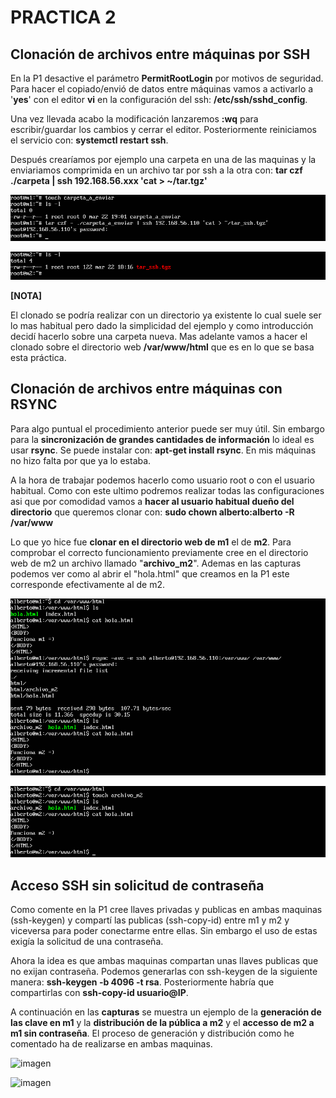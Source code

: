 # PRACTICA 2

## Clonación de archivos entre máquinas por SSH
En la P1 desactive el parámetro **PermitRootLogin** por motivos de seguridad. Para hacer el copiado/envió de datos entre máquinas vamos a activarlo a '**yes**' con el editor **vi** en la configuración del ssh: **/etc/ssh/sshd_config**. 

Una vez llevada acabo la modificación lanzaremos **:wq** para escribir/guardar los cambios y cerrar el editor. Posteriormente reiniciamos el servicio con: **systemctl restart ssh**.

Después crearíamos por ejemplo una carpeta en una de las maquinas y la enviariamos comprimida en un archivo tar por ssh a la otra con: **tar czf ./carpeta | ssh 192.168.56.xxx 'cat > ~/tar.tgz'**

![imagen](https://github.com/Alberto93GV/SWAP/blob/master/Practica2/envio_ssh_m1.png)

![imagen](https://github.com/Alberto93GV/SWAP/blob/master/Practica2/envio_ssh_m2.png)

**[NOTA]**

El clonado se podría realizar con un directorio ya existente lo cual suele ser lo mas habitual pero dado la simplicidad del ejemplo y como introducción decidí hacerlo sobre una carpeta nueva. Mas adelante vamos a hacer el clonado sobre el directorio web **/var/www/html** que es en lo que se basa esta práctica.

## Clonación de archivos entre máquinas con RSYNC
Para algo puntual el procedimiento anterior puede ser muy útil. Sin embargo para la **sincronización de grandes cantidades de información** lo ideal es usar **rsync**. Se puede instalar con: **apt-get install rsync**. En mis máquinas no hizo falta por que ya lo estaba.

A la hora de trabajar podemos hacerlo como usuario root o con el usuario habitual. Como con este ultimo podremos realizar todas las configuraciones asi que por comodidad vamos a **hacer al usuario habitual dueño del directorio** que queremos clonar con: **sudo chown alberto:alberto -R /var/www**

Lo que yo hice fue **clonar en el directorio web de m1** el de **m2**. Para comprobar el correcto funcionamiento previamente cree en el directorio web de m2 un archivo llamado "**archivo_m2**". Ademas en las capturas podemos ver como al abrir el "hola.html" que creamos en la P1 este corresponde efectivamente al de m2.

![imagen](https://github.com/Alberto93GV/SWAP/blob/master/Practica2/rsync_m1.png)

![imagen](https://github.com/Alberto93GV/SWAP/blob/master/Practica2/rsync_m2.png)

## Acceso SSH sin solicitud de contraseña
Como comente en la P1 cree llaves privadas y publicas en ambas maquinas (ssh-keygen) y compartí las publicas (ssh-copy-id) entre m1 y m2 y viceversa para poder conectarme entre ellas. Sin embargo el uso de estas exigía la solicitud de una contraseña.

Ahora la idea es que ambas maquinas compartan unas llaves publicas que no exijan contraseña. Podemos generarlas con ssh-keygen de la siguiente manera: **ssh-keygen -b 4096 -t rsa**. Posteriormente habría que compartirlas con **ssh-copy-id usuario@IP**.

A continuación en las **capturas** se muestra un ejemplo de la **generación de las clave en m1** y la **distribución de la pública a m2** y el **accesso de m2 a m1 sin contraseña**. El proceso de generación y distribución como he comentado ha de realizarse en ambas maquinas.

![imagen](https://github.com/Alberto93GV/SWAP/blob/master/Practica2/ssh_sin_contraseña_m1.png)

![imagen](https://github.com/Alberto93GV/SWAP/blob/master/Practica2/ssh_sin_contraseña_m2.png)
